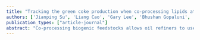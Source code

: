 ```yaml
---
title: "Tracking the green coke production when co-processing lipids at a commercial fluid catalytic cracker (FCC): combining isotope 14 C and causal discovery analysis"
authors: ['Jianping Su', 'Liang Cao', 'Gary Lee', 'Bhushan Gopaluni', 'Lim C Siang', 'Yankai Cao', 'Susan van Dyk', 'Robert Pinchuk', 'Jack Saddler']
publication_types: ["article-journal"]
abstract: "Co-processing biogenic feedstocks allows oil refiners to use their infrastructure while reducing the carbon intensity of the fuels they produce. Although policies such as British Columbia and California's low carbon fuel standards have incentivized refiners to make these lower carbon intensity fuels, tracking the “green molecules” has proven to be challenging, particularly if the biogenic feedstocks are inserted at the fluid catalytic cracker. Various models based on commercial fluid catalytic cracker co-processing data were used to predict the green component (the renewable part) of combusted coke with these values compared to the results obtained using 14C analysis. As the complexity and cost of sampling the flue gas made frequent testing impractical, a model that could better predict the renewable content of the fuels was developed. A combination of process data assessment and causal discovery significantly minimized prediction errors and provided a more robust model. This approach, combined with regular 14C validation, is the most practical way to quantify the renewable content of the fuels when following a co-processing regime and will likely be needed by both refiners and policymakers."
---
```

